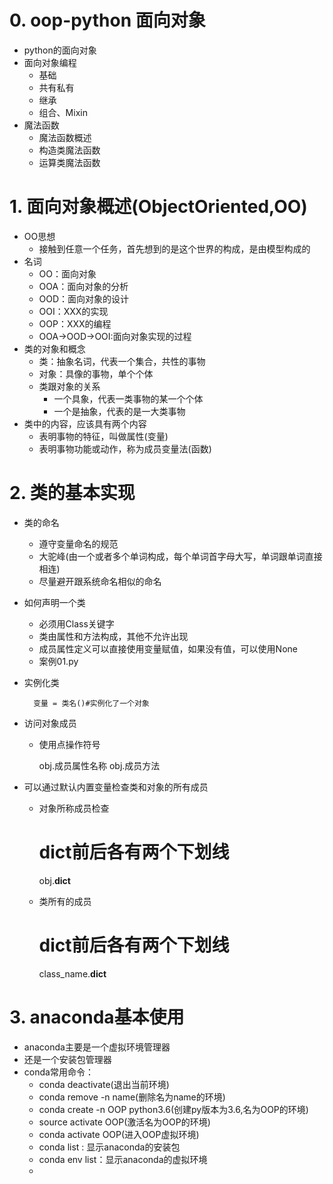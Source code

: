 # 0. oop-python 面向对象
- python的面向对象
- 面向对象编程
    - 基础
    - 共有私有
    - 继承
    - 组合、Mixin
- 魔法函数
    - 魔法函数概述
    - 构造类魔法函数
    - 运算类魔法函数
    
# 1. 面向对象概述(ObjectOriented,OO)
- OO思想
    - 接触到任意一个任务，首先想到的是这个世界的构成，是由模型构成的
- 名词
    - OO：面向对象
    - OOA：面向对象的分析
    - OOD：面向对象的设计
    - OOI：XXX的实现
    - OOP：XXX的编程
    - OOA->OOD->OOI:面向对象实现的过程
- 类的对象和概念
    - 类：抽象名词，代表一个集合，共性的事物
    - 对象：具像的事物，单个个体
    - 类跟对象的关系
        - 一个具象，代表一类事物的某一个个体
        - 一个是抽象，代表的是一大类事物
- 类中的内容，应该具有两个内容
    - 表明事物的特征，叫做属性(变量)
    - 表明事物功能或动作，称为成员变量法(函数)
    
# 2. 类的基本实现
- 类的命名
    - 遵守变量命名的规范
    - 大驼峰(由一个或者多个单词构成，每个单词首字母大写，单词跟单词直接相连)
    - 尽量避开跟系统命名相似的命名
- 如何声明一个类
    - 必须用Class关键字
    - 类由属性和方法构成，其他不允许出现
    - 成员属性定义可以直接使用变量赋值，如果没有值，可以使用None
    - 案例01.py
- 实例化类

        变量 = 类名()#实例化了一个对象
        
- 访问对象成员
    - 使用点操作符号
        
        obj.成员属性名称
        obj.成员方法
- 可以通过默认内置变量检查类和对象的所有成员
    - 对象所称成员检查
        # dict前后各有两个下划线
        obj.__dict__
        
    - 类所有的成员
    
        # dict前后各有两个下划线
        class_name.__dict__
# 3. anaconda基本使用
- anaconda主要是一个虚拟环境管理器
- 还是一个安装包管理器
- conda常用命令：
    - conda deactivate(退出当前环境)
    - conda remove -n name(删除名为name的环境)
    - conda create -n OOP python3.6(创建py版本为3.6,名为OOP的环境)
    - source activate OOP(激活名为OOP的环境)
    - conda activate OOP(进入OOP虚拟环境)
    - conda list : 显示anaconda的安装包
    - conda env list：显示anaconda的虚拟环境
    -




























